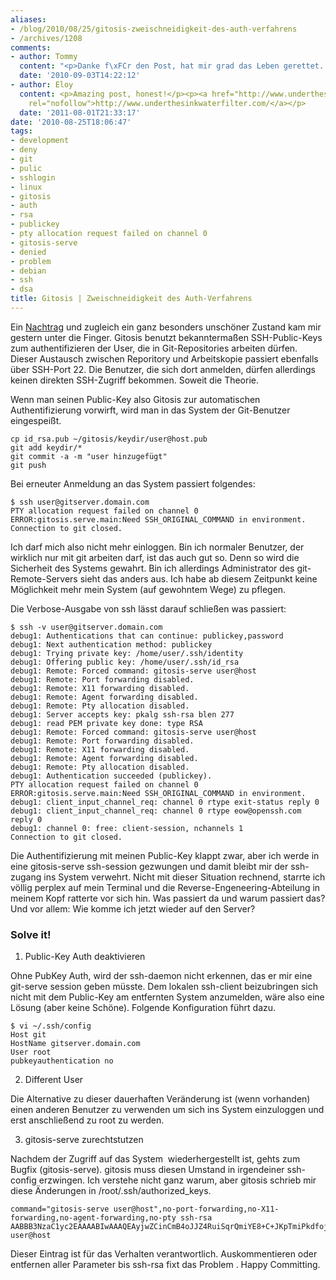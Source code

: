 ```yaml
---
aliases:
- /blog/2010/08/25/gitosis-zweischneidigkeit-des-auth-verfahrens
- /archives/1208
comments:
- author: Tommy
  content: "<p>Danke f\xFCr den Post, hat mir grad das Leben gerettet...</p>"
  date: '2010-09-03T14:22:12'
- author: Eloy
  content: <p>Amazing post, honest!</p><p><a href="http://www.underthesinkwaterfilter.com/"
    rel="nofollow">http://www.underthesinkwaterfilter.com/</a></p>
  date: '2011-08-01T21:33:17'
date: '2010-08-25T18:06:47'
tags:
- development
- deny
- git
- pulic
- sshlogin
- linux
- gitosis
- auth
- rsa
- publickey
- pty allocation request failed on channel 0
- gitosis-serve
- denied
- problem
- debian
- ssh
- dsa
title: Gitosis | Zweischneidigkeit des Auth-Verfahrens
---
```


Ein [Nachtrag](/archives/1175) und zugleich ein ganz besonders unschöner
Zustand kam mir gestern unter die Finger. Gitosis benutzt bekanntermaßen
SSH-Public-Keys zum authentifizieren der User, die in Git-Repositories
arbeiten dürfen. Dieser Austausch zwischen Reporitory und Arbeitskopie
passiert ebenfalls über SSH-Port 22. Die Benutzer, die sich dort anmelden,
dürfen allerdings keinen direkten SSH-Zugriff bekommen. Soweit die Theorie.

Wenn man seinen Public-Key also Gitosis zur automatischen Authentifizierung
vorwirft, wird man in das System der Git-Benutzer eingespeißt.

```
cp id_rsa.pub ~/gitosis/keydir/user@host.pub
git add keydir/*
git commit -a -m "user hinzugefügt"
git push
```

Bei erneuter Anmeldung an das System passiert folgendes:

```
$ ssh user@gitserver.domain.com
PTY allocation request failed on channel 0
ERROR:gitosis.serve.main:Need SSH_ORIGINAL_COMMAND in environment.
Connection to git closed.
```

Ich darf mich also nicht mehr einloggen. Bin ich normaler Benutzer, der
wirklich nur mit git arbeiten darf, ist das auch gut so. Denn so wird die
Sicherheit des Systems gewahrt. Bin ich allerdings Administrator des
git-Remote-Servers sieht das anders aus. Ich habe ab diesem Zeitpunkt keine
Möglichkeit mehr mein System (auf gewohntem Wege) zu pflegen.

Die Verbose-Ausgabe von ssh lässt darauf schließen was passiert:

```
$ ssh -v user@gitserver.domain.com
debug1: Authentications that can continue: publickey,password
debug1: Next authentication method: publickey
debug1: Trying private key: /home/user/.ssh/identity
debug1: Offering public key: /home/user/.ssh/id_rsa
debug1: Remote: Forced command: gitosis-serve user@host
debug1: Remote: Port forwarding disabled.
debug1: Remote: X11 forwarding disabled.
debug1: Remote: Agent forwarding disabled.
debug1: Remote: Pty allocation disabled.
debug1: Server accepts key: pkalg ssh-rsa blen 277
debug1: read PEM private key done: type RSA
debug1: Remote: Forced command: gitosis-serve user@host
debug1: Remote: Port forwarding disabled.
debug1: Remote: X11 forwarding disabled.
debug1: Remote: Agent forwarding disabled.
debug1: Remote: Pty allocation disabled.
debug1: Authentication succeeded (publickey).
PTY allocation request failed on channel 0
ERROR:gitosis.serve.main:Need SSH_ORIGINAL_COMMAND in environment.
debug1: client_input_channel_req: channel 0 rtype exit-status reply 0
debug1: client_input_channel_req: channel 0 rtype eow@openssh.com reply 0
debug1: channel 0: free: client-session, nchannels 1
Connection to git closed.
```

Die Authentifizierung mit meinen Public-Key klappt zwar, aber ich werde in
eine gitosis-serve ssh-session gezwungen und damit bleibt mir der
ssh-zugang ins System verwehrt. Nicht mit dieser Situation rechnend,
starrte ich völlig perplex auf mein Terminal und die
Reverse-Engeneering-Abteilung in meinem Kopf ratterte vor sich hin. Was
passiert da und warum passiert das? Und vor allem: Wie komme ich jetzt
wieder auf den Server?

### Solve it!

1. Public-Key Auth deaktivieren

Ohne PubKey Auth, wird der ssh-daemon nicht erkennen, das er mir eine
git-serve session geben müsste. Dem lokalen ssh-client beizubringen sich
nicht mit dem Public-Key am entfernten System anzumelden, wäre also eine
Lösung (aber keine Schöne). Folgende Konfiguration führt dazu.

```
$ vi ~/.ssh/config
Host git
HostName gitserver.domain.com
User root
pubkeyauthentication no
```

2. Different User

Die Alternative zu dieser dauerhaften Veränderung ist (wenn vorhanden)
einen anderen Benutzer zu verwenden um sich ins System einzuloggen und erst
anschließend zu root zu werden.

3. gitosis-serve zurechtstutzen

Nachdem der Zugriff auf das System  wiederhergestellt ist, gehts zum Bugfix
(gitosis-serve). gitosis muss diesen Umstand in irgendeiner ssh-config
erzwingen. Ich verstehe nicht ganz warum, aber gitosis schrieb mir diese
Änderungen in /root/.ssh/authorized_keys.

```
command="gitosis-serve user@host",no-port-forwarding,no-X11-forwarding,no-agent-forwarding,no-pty ssh-rsa AABBB3NzaC1yc2EAAAABIwAAAQEAyjwZCinCmB4oJJZ4RuiSqrQmiYE8+C+JKpTmiPkdfojUbiB9gm3BOhsYAdu99vP7yDOaIqg9e2dk/4HGm+P8obUR7lVrinMf5NvoRkOa8EfGdPJRz4ABOGRDte454bwestyWlvLhnKyWd+a9lU07siDJg5b1NbitIXkXa76V+lGMrqkixaDC6meZQEjZlxnVMpgzC5wyEQy2cVwUnX+Swiw68gsHsMYKBNsiVgNQ7nY8fa5lhV13E6L2aYAIorVpudS1bTiQfvfXCpVtJkJVSNPP6RzUtuSSErhsqOn1o2QtVjWhH5J/Y0D1b4eeEAgmdhq7554kQupJ9LgRww== user@host
```

Dieser Eintrag ist für das Verhalten verantwortlich. Auskommentieren oder
entfernen aller Parameter bis ssh-rsa fixt das Problem . Happy Committing.